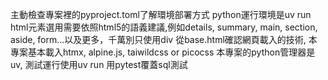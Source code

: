 主動檢查專案裡的pyproject.toml了解環境部署方式
python運行環境是uv run
html元素選用需要依照html5的語義建議,例如details, summary, main, section, aside, form...以及更多，千萬別只使用div
從base.html確認網頁載入的技術, 本專案基本載入htmx, alpine.js, taiwildcss or picocss
本專案的python管理器是uv, 測試運行使用uv run
用pytest覆蓋sql測試